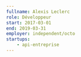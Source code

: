 ```yaml
---
fullname: Alexis Leclerc
role: Développeur
start: 2017-03-01
end: 2019-03-31
employer: independent/octo
startups:
    - api-entreprise
---
```

